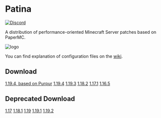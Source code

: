 # Patina

[![Discord](https://img.shields.io/discord/833269599449382913?label=Discord)](https://discord.gg/4cVWCyBrDs)

A distribution of performance-oriented Minecraft Server patches based on PaperMC.

![logo](logo.png)

You can find explanation of configuration files on the [wiki](https://github.com/foss-mc/Patina/wiki/Config-Entries).

## Download

[1.19.4, based on Purpur](https://github.com/PatinaMC/Patina/raw/releasespurpur/1.19.4/patina-paperclip-1.19.4-R0.1-SNAPSHOT-reobf.jar)
[1.19.4](https://github.com/PatinaMC/Patina/raw/releases/1.19.4/patina-paperclip-1.19.4-R0.1-SNAPSHOT-reobf.jar)
[1.19.3](https://github.com/PatinaMC/Patina/raw/releases/1.19.3/patina-paperclip-1.19.3-R0.1-SNAPSHOT-reobf.jar)
[1.18.2](https://github.com/PatinaMC/Patina/raw/releases/1.18.2/patina-paperclip-1.18.2-R0.1-SNAPSHOT-reobf.jar)
[1.17.1](https://github.com/PatinaMC/Patina/raw/releases/1.17.1/Patina-1.17.1-R0.1-SNAPSHOT.jar)
[1.16.5](https://github.com/foss-mc/Patina/raw/releases/1.16.5/1.16.5-paperclip.jar)

## Deprecated Download

[1.17](https://github.com/PatinaMC/Patina/raw/releases/1.17/Patina-1.17-R0.1-SNAPSHOT.jar)
[1.18.1](https://github.com/PatinaMC/Patina/raw/releases/1.18.1/patina-paperclip-1.18.1-R0.1-SNAPSHOT-reobf.jar)
[1.19](https://github.com/PatinaMC/Patina/raw/releases/1.19/patina-paperclip-1.19-R0.1-SNAPSHOT-reobf.jar)
[1.19.1](https://github.com/PatinaMC/Patina/raw/releases/1.19.1/patina-paperclip-1.19.1-R0.1-SNAPSHOT-reobf.jar)
[1.19.2](https://github.com/PatinaMC/Patina/raw/releases/1.19.2/patina-paperclip-1.19.2-R0.1-SNAPSHOT-reobf.jar)
